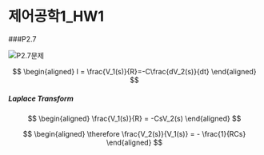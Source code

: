 # 제어공학1_HW1

###P2.7

![P2.7문제](https://drive.google.com/uc?id=1_QENZpuvk4i05Qigw5ISqzQ24JDSfk4V)

$$
\begin{aligned}
I = \frac{V_1(s)}{R}=-C\frac{dV_2(s)}{dt}
\end{aligned}
$$

##### Laplace Transform

$$
\begin{aligned}
\frac{V_1(s)}{R} = -CsV_2(s)
\end{aligned}
$$

$$
\begin{aligned}
\therefore \frac{V_2(s)}{V_1(s)} = - \frac{1}{RCs}
\end{aligned}
$$

